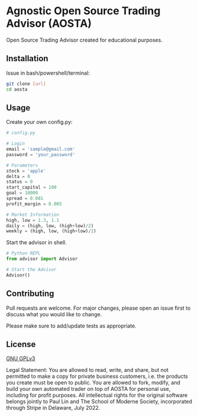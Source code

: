 # Agnostic Open Source Trading Advisor (AOSTA)

Open Source Trading Advisor created for educational purposes.

## Installation

Issue in bash/powershell/terminal:

```bash
git clone [url]
cd aosta
```

## Usage

Create your own config.py:

```python
# config.py

# Login
email = 'sample@gmail.com'
password = 'your_password'

# Parameters
stock = 'apple'
delta = 0
status = 0
start_capital = 100
goal = 10000
spread = 0.001
profit_margin = 0.005

# Market Information
high, low = 1.3, 1.1
daily = (high, low, (high+low)/2)
weekly = (high, low, (high+low)/2)

```

Start the advisor in shell.

```python
# Python REPL
from advisor import Advisor

# Start the Advisor
Advisor()
```

## Contributing
Pull requests are welcome. For major changes, please open an issue first to discuss what you would like to change.

Please make sure to add/update tests as appropriate.

## License
[GNU GPLv3](https://choosealicense.com/licenses/gpl-3.0/#)

Legal Statement: You are allowed to read, write, and share, but not permitted to make a copy for private business customers, i.e. the products you create must be open to public. You are allowed to fork, modify, and build your own automated trader on top of AOSTA for personal use, including for profit purposes. All intellectual rights for the original software belongs jointly to Paul Lin and The School of Moderne Society, incorporated through Stripe in Delaware, July 2022. 
